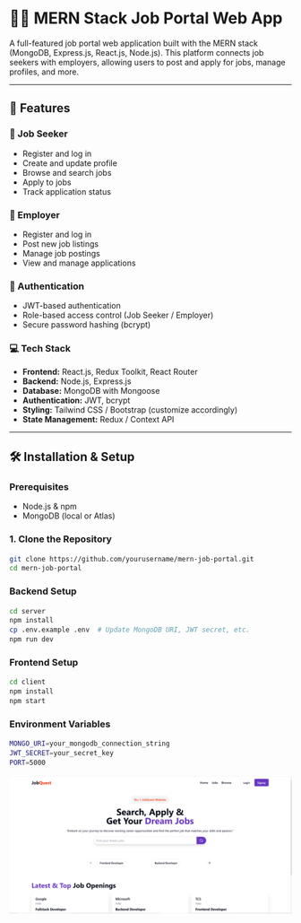 # 🧑‍💼 MERN Stack Job Portal Web App

A full-featured job portal web application built with the MERN stack (MongoDB, Express.js, React.js, Node.js). This platform connects job seekers with employers, allowing users to post and apply for jobs, manage profiles, and more.

---

## 🚀 Features

### 👤 Job Seeker
- Register and log in
- Create and update profile
- Browse and search jobs
- Apply to jobs
- Track application status

### 🏢 Employer
- Register and log in
- Post new job listings
- Manage job postings
- View and manage applications

### 🔐 Authentication
- JWT-based authentication
- Role-based access control (Job Seeker / Employer)
- Secure password hashing (bcrypt)

### 💻 Tech Stack
- **Frontend:** React.js, Redux Toolkit, React Router
- **Backend:** Node.js, Express.js
- **Database:** MongoDB with Mongoose
- **Authentication:** JWT, bcrypt
- **Styling:** Tailwind CSS / Bootstrap (customize accordingly)
- **State Management:** Redux / Context API

---

## 🛠️ Installation & Setup

### Prerequisites
- Node.js & npm
- MongoDB (local or Atlas)

### 1. Clone the Repository

```bash
git clone https://github.com/yourusername/mern-job-portal.git
cd mern-job-portal
```
### Backend Setup 
```bash
cd server
npm install
cp .env.example .env  # Update MongoDB URI, JWT secret, etc.
npm run dev
```
### Frontend Setup
```bash
cd client
npm install
npm start
```
### Environment Variables
```bash
MONGO_URI=your_mongodb_connection_string
JWT_SECRET=your_secret_key
PORT=5000
```
![JobQuest](https://github.com/Gaurav-153/JobQuest/blob/11365d9e9dc5b1aa3bebe47a10710bdcd536bd63/JobQuest.png)

